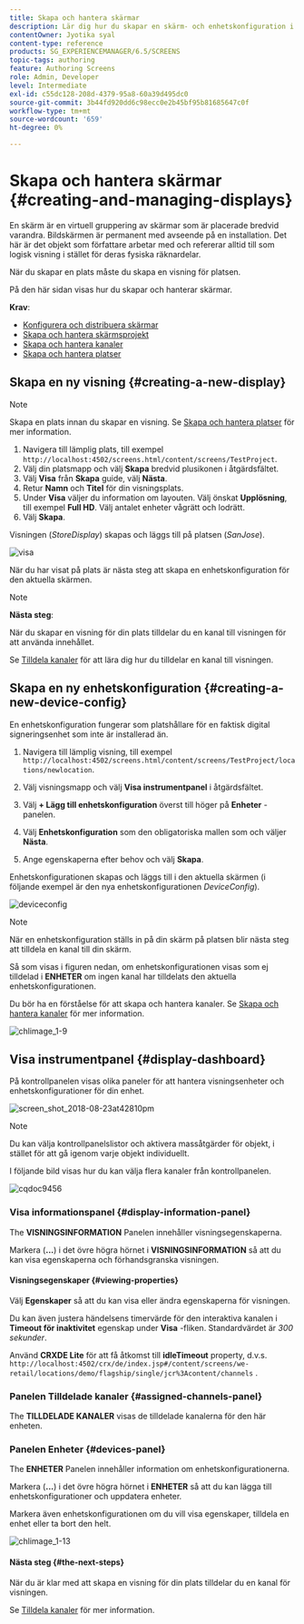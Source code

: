 ```yaml
---
title: Skapa och hantera skärmar
description: Lär dig hur du skapar en skärm- och enhetskonfiguration i AEM Screens. Lär dig även om kontrollpanelen för visning.
contentOwner: Jyotika syal
content-type: reference
products: SG_EXPERIENCEMANAGER/6.5/SCREENS
topic-tags: authoring
feature: Authoring Screens
role: Admin, Developer
level: Intermediate
exl-id: c55dc128-208d-4379-95a8-60a39d495dc0
source-git-commit: 3b44fd920dd6c98ecc0e2b45bf95b81685647c0f
workflow-type: tm+mt
source-wordcount: '659'
ht-degree: 0%

---
```


# Skapa och hantera skärmar {#creating-and-managing-displays}

En skärm är en virtuell gruppering av skärmar som är placerade bredvid varandra. Bildskärmen är permanent med avseende på en installation. Det här är det objekt som författare arbetar med och refererar alltid till som logisk visning i stället för deras fysiska räknardelar.

När du skapar en plats måste du skapa en visning för platsen.

På den här sidan visas hur du skapar och hanterar skärmar.

**Krav**:

* [Konfigurera och distribuera skärmar](configuring-screens-introduction.md)
* [Skapa och hantera skärmsprojekt](creating-a-screens-project.md)
* [Skapa och hantera kanaler](managing-channels.md)
* [Skapa och hantera platser](managing-locations.md)

## Skapa en ny visning {#creating-a-new-display}

>[!NOTE]
>
>Skapa en plats innan du skapar en visning. Se [Skapa och hantera platser](managing-locations.md) för mer information.

1. Navigera till lämplig plats, till exempel `http://localhost:4502/screens.html/content/screens/TestProject`.
1. Välj din platsmapp och välj **Skapa** bredvid plusikonen i åtgärdsfältet.
1. Välj **Visa** från **Skapa** guide, välj **Nästa**.
1. Retur **Namn** och **Titel** för din visningsplats.
1. Under **Visa** väljer du information om layouten. Välj önskat **Upplösning**, till exempel **Full HD**. Välj antalet enheter vågrätt och lodrätt.
1. Välj **Skapa**.

Visningen (*StoreDisplay*) skapas och läggs till på platsen (*SanJose*).

![visa](assets/display.gif)

När du har visat på plats är nästa steg att skapa en enhetskonfiguration för den aktuella skärmen.

>[!NOTE]
>
>**Nästa steg**:
>
>När du skapar en visning för din plats tilldelar du en kanal till visningen för att använda innehållet.
>
>Se [Tilldela kanaler](channel-assignment.md) för att lära dig hur du tilldelar en kanal till visningen.

## Skapa en ny enhetskonfiguration {#creating-a-new-device-config}

En enhetskonfiguration fungerar som platshållare för en faktisk digital signeringsenhet som inte är installerad än.

1. Navigera till lämplig visning, till exempel `http://localhost:4502/screens.html/content/screens/TestProject/locations/newlocation`.
1. Välj visningsmapp och välj **Visa instrumentpanel** i åtgärdsfältet.
1. Välj **+ Lägg till enhetskonfiguration** överst till höger på **Enheter** -panelen.

1. Välj **Enhetskonfiguration** som den obligatoriska mallen som och väljer **Nästa**.

1. Ange egenskaperna efter behov och välj **Skapa**.

Enhetskonfigurationen skapas och läggs till i den aktuella skärmen (i följande exempel är den nya enhetskonfigurationen *DeviceConfig*).

![deviceconfig](assets/deviceconfig.gif)

>[!NOTE]
>
>När en enhetskonfiguration ställs in på din skärm på platsen blir nästa steg att tilldela en kanal till din skärm.
>
>Så som visas i figuren nedan, om enhetskonfigurationen visas som ej tilldelad i **ENHETER** om ingen kanal har tilldelats den aktuella enhetskonfigurationen.
>
>Du bör ha en förståelse för att skapa och hantera kanaler. Se [Skapa och hantera kanaler](managing-channels.md) för mer information.

![chlimage_1-9](assets/chlimage_1-9.png)

## Visa instrumentpanel {#display-dashboard}

På kontrollpanelen visas olika paneler för att hantera visningsenheter och enhetskonfigurationer för din enhet.

![screen_shot_2018-08-23at42810pm](assets/screen_shot_2018-08-23at42810pm.png)

>[!NOTE]
>
>Du kan välja kontrollpanelslistor och aktivera massåtgärder för objekt, i stället för att gå igenom varje objekt individuellt.
>
>I följande bild visas hur du kan välja flera kanaler från kontrollpanelen.

![cqdoc9456](assets/cqdoc9456.gif)

### Visa informationspanel {#display-information-panel}

The **VISNINGSINFORMATION** Panelen innehåller visningsegenskaperna.

Markera (**...**) i det övre högra hörnet i **VISNINGSINFORMATION** så att du kan visa egenskaperna och förhandsgranska visningen.


#### Visningsegenskaper {#viewing-properties}

Välj **Egenskaper** så att du kan visa eller ändra egenskaperna för visningen.

Du kan även justera händelsens timervärde för den interaktiva kanalen i **Timeout för inaktivitet** egenskap under **Visa** -fliken. Standardvärdet är *300 sekunder*.

Använd **CRXDE Lite** för att få åtkomst till **idleTimeout** property, d.v.s. `http://localhost:4502/crx/de/index.jsp#/content/screens/we-retail/locations/demo/flagship/single/jcr%3Acontent/channels` .


### Panelen Tilldelade kanaler {#assigned-channels-panel}

The **TILLDELADE KANALER** visas de tilldelade kanalerna för den här enheten.


### Panelen Enheter {#devices-panel}

The **ENHETER** Panelen innehåller information om enhetskonfigurationerna.

Markera (**...**) i det övre högra hörnet i **ENHETER** så att du kan lägga till enhetskonfigurationer och uppdatera enheter.

Markera även enhetskonfigurationen om du vill visa egenskaper, tilldela en enhet eller ta bort den helt.

![chlimage_1-13](assets/chlimage_1-13.png)

#### Nästa steg {#the-next-steps}

När du är klar med att skapa en visning för din plats tilldelar du en kanal för visningen.

Se [Tilldela kanaler](channel-assignment.md) för mer information.
